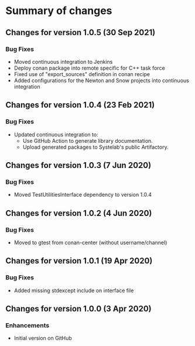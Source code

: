 # Summary of changes

## Changes for version 1.0.5 (30 Sep 2021)

### Bug Fixes

- Moved continuous integration to Jenkins
- Deploy conan package into remote specific for C++ task force
- Fixed use of "export_sources" definition in conan recipe
- Added configurations for the Newton and Snow projects into continuous integration


## Changes for version 1.0.4 (23 Feb 2021)

### Bug Fixes

- Updated continuous integration to:
  - Use GitHub Action to generate library documentation.
  - Upload generated packages to Systelab's public Artifactory.

  
## Changes for version 1.0.3 (7 Jun 2020)

### Bug Fixes

- Moved TestUtilitiesInterface dependency to version 1.0.4


## Changes for version 1.0.2 (4 Jun 2020)

### Bug Fixes

- Moved to gtest from conan-center (without username/channel)


## Changes for version 1.0.1 (19 Apr 2020)

### Bug Fixes

- Added missing stdexcept include on interface file


## Changes for version 1.0.0 (3 Apr 2020)

### Enhancements

- Initial version on GitHub
